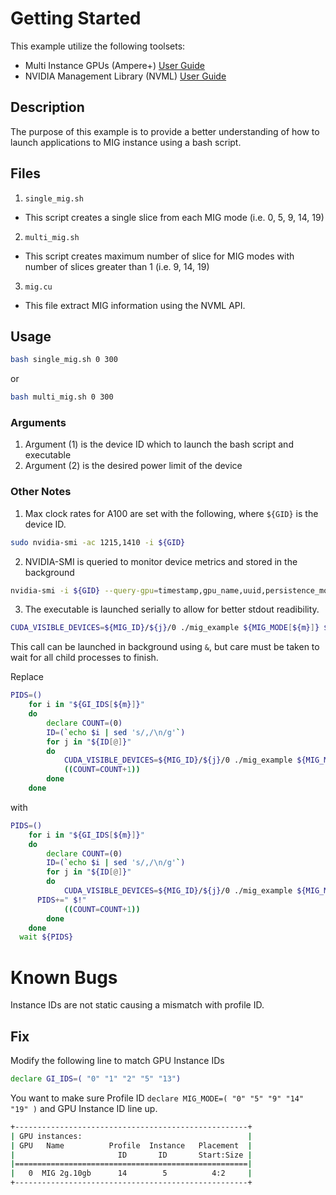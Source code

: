 # Getting Started

This example utilize the following toolsets:
* Multi Instance GPUs (Ampere+) [User Guide](https://docs.nvidia.com/datacenter/tesla/mig-user-guide/index.html)
* NVIDIA Management Library (NVML) [User Guide](https://docs.nvidia.com/deploy/nvml-api/index.html)

## Description
The purpose of this example is to provide a better understanding of how to launch applications to MIG instance using a bash script.

## Files
1. `single_mig.sh`
- This script creates a single slice from each MIG mode (i.e. 0, 5, 9, 14, 19)

2. `multi_mig.sh`
- This script creates maximum number of slice for MIG modes with number of slices greater than 1 (i.e. 9, 14, 19)

3. `mig.cu`
- This file extract MIG information using the NVML API.

## Usage
```bash
bash single_mig.sh 0 300
```
or
```bash
bash multi_mig.sh 0 300
```

### Arguments
1. Argument (1) is the device ID which to launch the bash script and executable
2. Argument (2) is the desired power limit of the device

### Other Notes
1. Max clock rates for A100 are set with the following, where `${GID}` is the device ID.
```bash
sudo nvidia-smi -ac 1215,1410 -i ${GID}
```

2. NVIDIA-SMI is queried to monitor device metrics and stored in the background
```bash
nvidia-smi -i ${GID} --query-gpu=timestamp,gpu_name,uuid,persistence_mode,pstate,temperature.gpu,temperature.memory,utilization.gpu,utilization.memory,clocks_throttle_reasons.gpu_idle,clocks_throttle_reasons.sw_power_cap,clocks_throttle_reasons.hw_slowdown,clocks_throttle_reasons.hw_thermal_slowdown,clocks_throttle_reasons.hw_power_brake_slowdown,clocks_throttle_reasons.sw_thermal_slowdown,clocks_throttle_reasons.sync_boost,memory.total,memory.free,memory.used,power.draw,power.limit,clocks.current.graphics,clocks.current.sm,clocks.current.memory,clocks.max.graphics,clocks.max.sm,clocks.max.memory,mig.mode.current --format=csv -f metrics_multi_${POWER}.csv --loop-ms=100 &
```

3. The executable is launched serially to allow for better stdout readibility.
```bash
CUDA_VISIBLE_DEVICES=${MIG_ID}/${j}/0 ./mig_example ${MIG_MODE[${m}]} ${COUNT} ${MIG_ID}/${j}/0
```
This call can be launched in background using `&`, but care must be taken to wait for all child processes to finish.

Replace
```bash
PIDS=()
	for i in "${GI_IDS[${m}]}"
	do
		declare COUNT=(0)
		ID=(`echo $i | sed 's/,/\n/g'`)
		for j in "${ID[@]}"
		do
			CUDA_VISIBLE_DEVICES=${MIG_ID}/${j}/0 ./mig_example ${MIG_MODE[${m}]} ${COUNT} ${MIG_ID}/${j}/0
			((COUNT=COUNT+1))
		done
	done
```
with
```bash
PIDS=()
	for i in "${GI_IDS[${m}]}"
	do
		declare COUNT=(0)
		ID=(`echo $i | sed 's/,/\n/g'`)
		for j in "${ID[@]}"
		do
			CUDA_VISIBLE_DEVICES=${MIG_ID}/${j}/0 ./mig_example ${MIG_MODE[${m}]} ${COUNT} ${MIG_ID}/${j}/0 &
      PIDS+=" $!"
			((COUNT=COUNT+1))
		done
	done
  wait ${PIDS}
```

# Known Bugs
Instance IDs are not static causing a mismatch with profile ID.

## Fix
Modify the following line to match GPU Instance IDs
```bash
declare GI_IDS=( "0" "1" "2" "5" "13")
```
You want to make sure Profile ID `declare MIG_MODE=( "0" "5" "9" "14" "19" )` and GPU Instance ID line up.

```bash
+----------------------------------------------------+
| GPU instances:                                     |
| GPU   Name          Profile  Instance   Placement  |
|                       ID       ID       Start:Size |
|====================================================|
|   0  MIG 2g.10gb      14        5          4:2     |
+----------------------------------------------------+
```
